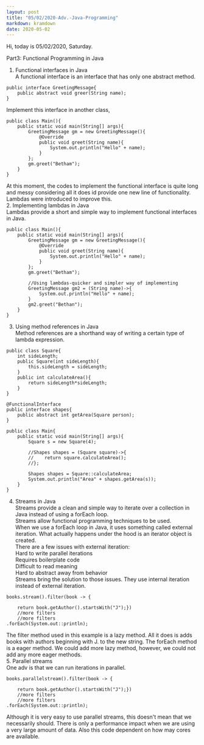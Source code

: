 ```yaml
---
layout: post
title: "05/02/2020-Adv.-Java-Programming"
markdown: kramdown
date: 2020-05-02
---
```


Hi, today is 05/02/2020, Saturday.

Part3: Functional Programming in Java  
1. Functional interfaces in Java  
A functional interface is an interface that has only one abstract method.  
```
public interface GreetingMessage{  
    public abstract void greer(String name);
}
```

Implement this interface in another class,  

```
public class Main(){ 
    public static void main(String[] args){  
        GreetingMessage gm = new GreetingMessage(){  
            @Override  
            public void greet(String name){
                System.out.println("Hello" + name);
            }
        };
        gm.greet("Betham");
    }
}
```
At this moment, the codes to implement the functional interface is quite long and messy considering all it does id 
provide one new line of functionality. Lambdas were introduced to improve this.  
2. Implementing lambdas in Java  
Lambdas provide a short and simple way to implement functional interfaces in Java.  
```
public class Main(){ 
    public static void main(String[] args){  
        GreetingMessage gm = new GreetingMessage(){  
            @Override  
            public void greet(String name){
                System.out.println("Hello" + name);
            }
        };
        gm.greet("Betham");
        
        //Using lambdas-quicker and simpler way of implementing
        GreetingMessage gm2 = (String name)->{
            System.out.println("Hello" + name);
        }
        gm2.greet("Bethan");
    }
}
```  
3. Using method references in Java  
Method references are a shorthand way of writing a certain type of lambda expression.  
```
public class Square{
    int sideLength;
    public Square(int sideLength){
        this.sideLength = sideLength;
    }
    public int calculateArea(){
        return sideLength*sideLength;
    }
}

@FunctionalInterface
public interface shapes{
    public abstract int getArea(Square person);
}

public class Main{
    public static void main(String[] args){
        Square s = new Square(4);
        
        //Shapes shapes = (Square square)->{
        //    return square.calculateArea();
        //};
        
        Shapes shapes = Square::calculateArea;
        System.out.println("Area" + shapes.getArea(s));
    }
}

```  
4. Streams in Java  
Streams provide a clean and simple way to iterate over a collection in Java instead of using a forEach loop.  
Streams allow functional programming techniques to be used.  
When we use a forEach loop in Java, it uses something called external iteration. What actually happens under the hood is an iterator 
object is created.  
There are a few issues with external iteration:  
Hard to write parallel iterations  
Requires boilerplate code  
Difficult to read meaning  
Hard to abstract away from behavior  
Streams bring the solution to those issues. They use internal iteration instead of external iteration.  
```
books.stream().filter(book -> {

    return book.getAuthor().startsWith("J");})
    //more filters
    //more filters
.forEach(System.out::println);

```  
The filter method used in this example is a lazy method. All it does is adds books with authors beginning with J.
to the new string. The forEach method is a eager method. We could add more lazy method, however, we could not add any more
eager methods.  
5. Parallel streams  
One adv is that we can run iterations in parallel.  
```
books.parallelstream().filter(book -> {

    return book.getAuthor().startsWith("J");})
    //more filters
    //more filters
.forEach(System.out::println);

```  
Although it is very easy to use parallel streams, this doesn't mean that we necessarily should. There is only 
a performance impact when we are using a very large amount of data. Also this code dependent on how may cores are available.


